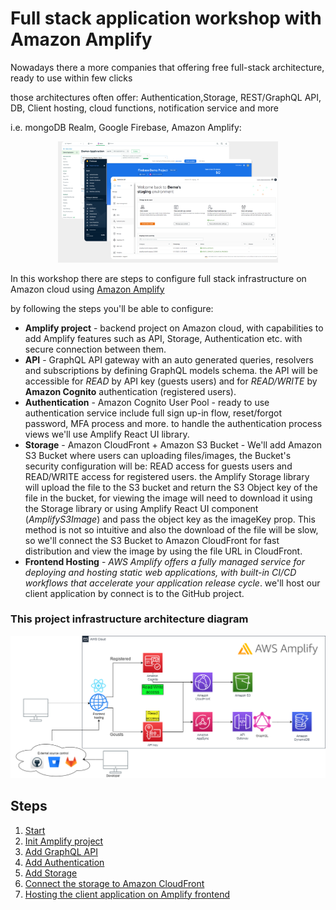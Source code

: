 # Full stack application workshop with Amazon Amplify

Nowadays there a more companies that offering free full-stack architecture, ready to use within few clicks

those architectures often offer: Authentication,Storage, REST/GraphQL API, DB, Client hosting, cloud functions, notification service and more

i.e.
mongoDB Realm, Google Firebase, Amazon Amplify:


<div style="text-align: center">
<img src="./full-stack-offers.png" alt="full-stack" width="70%" />
</div>

In this workshop there are steps to configure full stack infrastructure on Amazon cloud using [Amazon Amplify]()

by following the steps you'll be able to configure:

* **Amplify project** - backend project on Amazon cloud, with capabilities to add Amplify features such as API, Storage, Authentication etc. with secure connection between them.
* **API** - GraphQL API gateway with an auto generated queries, resolvers and subscriptions by defining GraphQL models schema. the API will be accessible for _READ_ by API key (guests users) and for _READ/WRITE_ by **Amazon Cognito** authentication (registered users).
* **Authentication** - Amazon Cognito User Pool - ready to use authentication service include full sign up-in flow, reset/forgot password, MFA process and more. to handle the authentication process views we'll use Amplify React UI library.
* **Storage** - Amazon CloudFront + Amazon S3 Bucket - We'll add Amazon S3 Bucket where users can uploading files/images, the Bucket's security configuration will be: READ access for guests users and READ/WRITE access for registered users.
  the Amplify Storage library will upload the file to the S3 bucket and return the S3 Object key of the file in the bucket, for viewing the image will need to download it using the Storage library or using Amplify React UI component (_AmplifyS3Image_) and pass the object key as the imageKey prop.
  This method is not so intuitive and also the download of the file will be slow, so we'll connect the S3 Bucket to Amazon CloudFront for fast distribution and view the image by using the file URL in CloudFront. 
* **Frontend Hosting** - _AWS Amplify offers a fully managed service for deploying and hosting static web applications, with built-in CI/CD workflows that accelerate your application release cycle_.
we'll host our client application by connect is to the GitHub project.
  
### This project infrastructure architecture diagram 
![amplify-diagram](amplify-diagram.png)


## Steps
1. [Start](https://github.com/amitznati/aws-amplify-workshop/tree/master/1-Start#1-start)
2. [Init Amplify project](https://github.com/amitznati/aws-amplify-workshop/tree/master/2-Init%20Amplify%20project#2-init-amplify-project)
3. [Add GraphQL API](https://github.com/amitznati/aws-amplify-workshop/tree/master/3-Add%20GraphQL%20API#3-add-graphql-api)
4. [Add Authentication](https://github.com/amitznati/aws-amplify-workshop/tree/master/4-Add%20Authentication#4-add-authentication)
5. [Add Storage](https://github.com/amitznati/aws-amplify-workshop/tree/master/5-Add%20Storage#5-add-storage)
6. [Connect the storage to Amazon CloudFront](https://github.com/amitznati/aws-amplify-workshop/tree/master/6-Connect%20the%20storage%20to%20Amazon%20CloudFront#6-connect-the-storage-to-amazon-cloudfront)
7. [Hosting the client application on Amplify frontend](https://github.com/amitznati/aws-amplify-workshop/tree/master/7-Hosting%20the%20client%20application%20on%20Amplify%20frontend#7-hosting-the-client-application-on-amplify-frontend)
